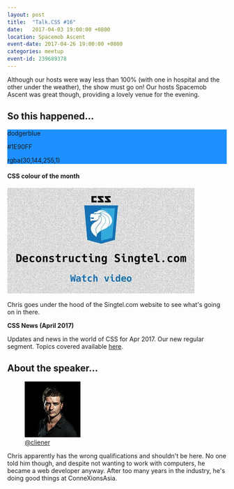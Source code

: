 ```yaml
---
layout: post
title:  "Talk.CSS #16"
date:   2017-04-03 19:00:00 +0800
location: Spacemob Ascent
event-date: 2017-04-26 19:00:00 +0800
categories: meetup
event-id: 239689378
---
```

Although our hosts were way less than 100% (with one in hospital and the other under the weather), the show must go on! Our hosts Spacemob Ascent was great though, providing a lovely venue for the evening.

## So this happened...

<div class="c-colour">
  <div class="c-swatch" style="background-color:#1E90FF">
    <div class="c-swatch__txt">
      <p>dodgerblue</p>
      <p>#1E90FF</p>
      <p>rgba(30,144,255,1)</p>
    </div>
  </div>
<h4>CSS colour of the month</h4>
</div>

<div class="c-videos">
  <div class="c-video">
    <a class="c-video__link" href="https://youtu.be/aGSMXTpTb3w">
      <img class="c-video__img" src="/img/talk-16/s1601.jpg" srcset="/img/talk-16/s1601@2x.jpg 2x" alt="Link to talk on deconstructing Singtel.com"/>
    </a>
    <p class="c-video__desc">Chris goes under the hood of the Singtel.com website to see what's going on in there.</p>
  </div>

  <div class="u-clear">
    <strong>CSS News (April 2017)</strong><br>
    <p>Updates and news in the world of CSS for Apr 2017. Our new regular segment. Topics covered available <a href="https://github.com/SingaporeCSS/slides/blob/gh-pages/notes/talk-16.md">here</a>.</p>
  </div>
</div>

## About the speaker...

<div class="o-flex c-speakers">
  <div class="o-flex3__item c-speaker">
    <figure>
      <img class="c-speaker__img" src="/img/talk-1/chris.jpg" srcset="/img/talk-1/chris@2x.jpg 2x" alt="Chris Lienert"/>
      <figcaption><a class="c-speaker__link" href="https://twitter.com/cliener">@cliener</a></figcaption>
    </figure>
    <p class="c-speaker__intro">Chris apparently has the wrong qualifications and shouldn't be here. No one told him though, and despite not wanting to work with computers, he became a web developer anyway. After too many years in the industry, he's doing good things at ConneXionsAsia.</p>
  </div>
</div>
